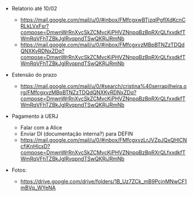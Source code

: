 - Relatorio até 10/02
    - https://mail.google.com/mail/u/0/#inbox/FMfcgxwBTjzqlPgflXdKcnCRLkLVxFsr?compose=DmwnWrRnXvcSkZCMvcKjPHVZNnpqBzBpRXrQLfxxdkfTWmRqVFhTZBkJglRvqpndTSwQKRjJRmNb
    - https://mail.google.com/mail/u/0/#inbox/FMfcgxvzMBpBTNZzTDQdQNXKvRDNxZDq?compose=DmwnWrRnXvcSkZCMvcKjPHVZNnpqBzBpRXrQLfxxdkfTWmRqVFhTZBkJglRvqpndTSwQKRjJRmNb

- Estensão do prazo
    - https://mail.google.com/mail/u/0/#search/cristina%40serrapilheira.org/FMfcgxvzMBpBTNZzTDQdQNXKvRDNxZDq?compose=DmwnWrRnXvcSkZCMvcKjPHVZNnpqBzBpRXrQLfxxdkfTWmRqVFhTZBkJglRvqpndTSwQKRjJRmNb

- Pagamento à UERJ
    - Falar com a Alice
    - Enviar DI (documentação interna?) para DEFIN
    - https://mail.google.com/mail/u/0/#inbox/FMfcgxvzLrJVZpJQxQHlCNcfjKnHlcxD?compose=DmwnWrRnXvcSkZCMvcKjPHVZNnpqBzBpRXrQLfxxdkfTWmRqVFhTZBkJglRvqpndTSwQKRjJRmNb

- Fotos:
    - https://drive.google.com/drive/folders/1B_Uz7ZCk_mB9PcjnMNwCF1mBVq_WYeNA
